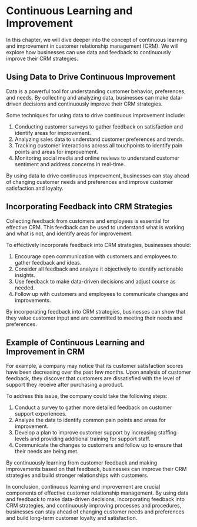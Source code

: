 Continuous Learning and Improvement
==============================================================================================

In this chapter, we will dive deeper into the concept of continuous learning and improvement in customer relationship management (CRM). We will explore how businesses can use data and feedback to continuously improve their CRM strategies.

Using Data to Drive Continuous Improvement
------------------------------------------

Data is a powerful tool for understanding customer behavior, preferences, and needs. By collecting and analyzing data, businesses can make data-driven decisions and continuously improve their CRM strategies.

Some techniques for using data to drive continuous improvement include:

1. Conducting customer surveys to gather feedback on satisfaction and identify areas for improvement.
2. Analyzing sales data to understand customer preferences and trends.
3. Tracking customer interactions across all touchpoints to identify pain points and areas for improvement.
4. Monitoring social media and online reviews to understand customer sentiment and address concerns in real-time.

By using data to drive continuous improvement, businesses can stay ahead of changing customer needs and preferences and improve customer satisfaction and loyalty.

Incorporating Feedback into CRM Strategies
------------------------------------------

Collecting feedback from customers and employees is essential for effective CRM. This feedback can be used to understand what is working and what is not, and identify areas for improvement.

To effectively incorporate feedback into CRM strategies, businesses should:

1. Encourage open communication with customers and employees to gather feedback and ideas.
2. Consider all feedback and analyze it objectively to identify actionable insights.
3. Use feedback to make data-driven decisions and adjust course as needed.
4. Follow up with customers and employees to communicate changes and improvements.

By incorporating feedback into CRM strategies, businesses can show that they value customer input and are committed to meeting their needs and preferences.

Example of Continuous Learning and Improvement in CRM
-----------------------------------------------------

For example, a company may notice that its customer satisfaction scores have been decreasing over the past few months. Upon analysis of customer feedback, they discover that customers are dissatisfied with the level of support they receive after purchasing a product.

To address this issue, the company could take the following steps:

1. Conduct a survey to gather more detailed feedback on customer support experiences.
2. Analyze the data to identify common pain points and areas for improvement.
3. Develop a plan to improve customer support by increasing staffing levels and providing additional training for support staff.
4. Communicate the changes to customers and follow up to ensure that their needs are being met.

By continuously learning from customer feedback and making improvements based on that feedback, businesses can improve their CRM strategies and build stronger relationships with customers.

In conclusion, continuous learning and improvement are crucial components of effective customer relationship management. By using data and feedback to make data-driven decisions, incorporating feedback into CRM strategies, and continuously improving processes and procedures, businesses can stay ahead of changing customer needs and preferences and build long-term customer loyalty and satisfaction.
